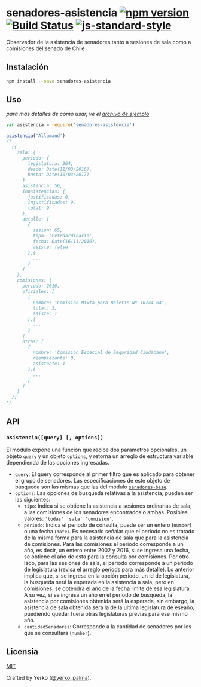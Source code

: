 # senadores-asistencia [![npm version](https://img.shields.io/npm/v/senadores-asistencia.svg?style=flat-square)](https://www.npmjs.com/package/senadores-asistencia) [![Build Status](https://img.shields.io/travis/YerkoPalma/senadores-asistencia/master.svg?style=flat-square)](https://travis-ci.org/YerkoPalma/senadores-asistencia) [![js-standard-style](https://img.shields.io/badge/code%20style-standard-brightgreen.svg?style=flat-square)](https://github.com/feross/standard)

Observador de la asistencia de senadores tanto a sesiones de sala como a comisiones del senado de Chile

## Instalación

```bash
npm install --save senadores-asistencia
```

## Uso

_para mas detalles de cómo usar, ve el [archivo de ejemplo](/example.js)_

```javascript
var asistencia = require('senadores-asistencia')

asistencia('Allamand')
/*
  [{
    sala: {
      periodo: {
        legislatura: 364,
        desde: Date(11/03/2016),
        hasta: Date(10/03/2017)
      },
      asistencia: 56,
      inasistencias: {
        justificadas: 0,
        injustificadas: 9,
        total: 9
      },
      detalle: [
        {
          sesion: 65,
          tipo: 'Extraordinaria',
          fecha: Date(16/11/2016),
          asiste: false
        },{
          ...
        }
      ]
    },
    comisiones: {
      periodo: 2016,
      oficiales: [
        {
          nombre: 'Comisión Mixta para Boletín Nº 10744-04',
          total: 2,
          asiste: 1
        },{
          ...
        }
      ],
      otras: [
        {
          nombre: 'Comisión Especial de Seguridad Ciudadana',
          reemplazante: 0,
          asistente: 1
        },{
          ...
        }
      ]
    }
  }]
*/
```

## API

### `asistencia([query] [, options])`

El modulo expone una función que recibe dos parametros opcionales, un objeto `query` y un objeto `options`, y retorna un arreglo de estructura variable dependiendo de las opciones ingresadas.

- `query`: El query corresponde al primer filtro que es aplicado para obtener el grupo de senadores. Las especificaciones de este objeto de busqueda son las mismas que las del modulo [`senadores-base`](https://github.com/YerkoPalma/senadores-base).
- `options`: Las opciones de busqueda relativas a la asistencia, pueden ser las siguientes:
  - `tipo`: Indica si se obtiene la asistencia a sesiones ordinarias de sala, a las comisiones de los senadores encontrados o ambas. Posibles valores: `'todas' 'sala' 'comision'`.  
  - `periodo`: Indica el periodo de consulta, puede ser un entero (`number`) o una fecha (`date`). Es necesario señalar que el periodo no es tratado de la misma forma para la asistencia de sala que para la asistencia de comisiones. Para las comisiones el periodo corresponde a un año, es decir, un entero entre 2002 y 2016, si se ingresa una fecha, se obtiene el año de esta para la consulta por comisiones.
   Por otro lado, para las sesiones de sala, el periodo corresponde a un periodo de legislatura (revisa el arreglo [periods](/consts.js) para más detalle). Lo anterior implica que, si se ingresa en la opción periodo, un id de legislatura, la busqueda será la esperada en la asistencia a sala, pero en comisiones, se obtendra el año de la fecha limite de esa legislatura.
   A su vez, si se ingresa un año en el periodo de busqueda, la asistencia por comisiones obtenida será la esperada, sin embargo, la asistencia de sala obtenida será la de la ultima legislatura de eseaño, puediendo quedar fuera otras legislaturas previas para ese mismo año.
  - `cantidadSenadores`: Corresponde a la cantidad de senadores por los que se consultara (`number`).

## Licensia

[MIT](/license)

Crafted by Yerko ([@yerko_palma](https://twitter.com/yerko_palma)).
